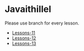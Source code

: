 # Javaithillel
Please use branch for every lesson.
- [Lessons-11](https://github.com/DianaSun97/Javaithillel/tree/main)
- [Lessons-12](https://github.com/DianaSun97/Javaithillel/tree/lesson-12)
- [Lessons-13](https://github.com/DianaSun97/Javaithillel/tree/lesson-13)

